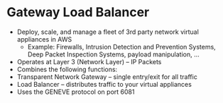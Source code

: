 # Gateway Load Balancer

- Deploy, scale, and manage a fleet of 3rd party
network virtual appliances in AWS
    - Example: Firewalls, Intrusion Detection and
Prevention Systems, Deep Packet Inspection
Systems, payload manipulation, …
- Operates at Layer 3 (Network Layer) – IP
Packets
- Combines the following functions:
- Transparent Network Gateway – single
entry/exit for all traffic
- Load Balancer – distributes traffic to your virtual
appliances
- Uses the GENEVE protocol on port 6081